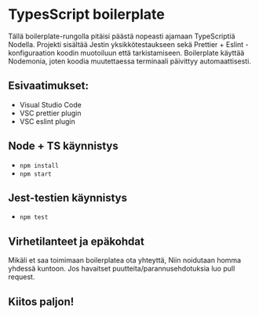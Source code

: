 # TypesScript boilerplate
Tällä boilerplate-rungolla pitäisi päästä nopeasti ajamaan TypeScriptiä Nodella. Projekti sisältää Jestin yksikkötestaukseen sekä Prettier + Eslint -konfiguraation koodin muotoiluun että tarkistamiseen. Boilerplate käyttää Nodemonia, joten koodia muutettaessa terminaali päivittyy automaattisesti.

## Esivaatimukset:
- Visual Studio Code
- VSC prettier plugin
- VSC eslint plugin

## Node + TS käynnistys
- ```npm install```
- ```npm start```

## Jest-testien käynnistys
- ```npm test```

## Virhetilanteet ja epäkohdat
Mikäli et saa toimimaan boilerplatea ota yhteyttä, Niin noidutaan homma yhdessä kuntoon. Jos havaitset puutteita/parannusehdotuksia luo pull request. 

## Kiitos paljon!